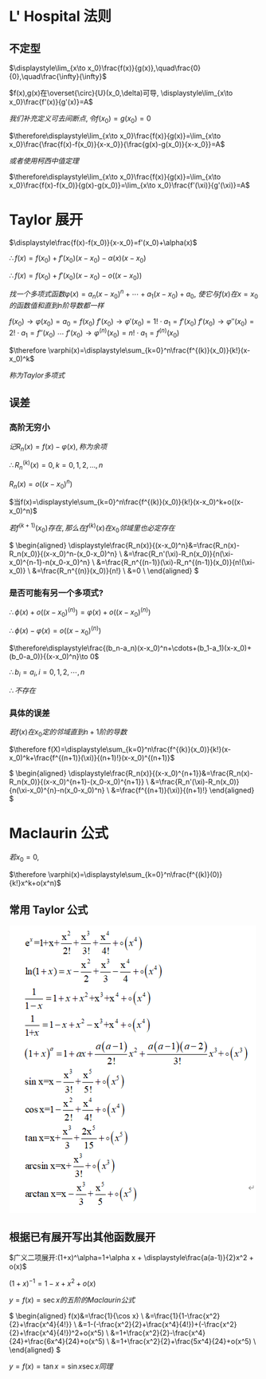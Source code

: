 # L' Hospital 法则

## 不定型

$\displaystyle\lim_{x\to x_0}\frac{f(x)}{g(x)},\quad\frac{0}{0},\quad\frac{\infty}{\infty}$

$f(x),g(x)在\overset{\circ}{U}(x_0,\delta)可导, \displaystyle\lim_{x\to x_0}\frac{f'(x)}{g'(x)}=A$

$我们补充定义可去间断点, 令f(x_0)=g(x_0)=0$

$\therefore\displaystyle\lim_{x\to x_0}\frac{f(x)}{g(x)}=\lim_{x\to x_0}\frac{\frac{f(x)-f(x_0)}{x-x_0}}{\frac{g(x)-g(x_0)}{x-x_0}}=A$

$或者使用柯西中值定理$

$\therefore\displaystyle\lim_{x\to x_0}\frac{f(x)}{g(x)}=\lim_{x\to x_0}\frac{f(x)-f(x_0)}{g(x)-g(x_0)}=\lim_{x\to x_0}\frac{f'(\xi)}{g'(\xi)}=A$


# Taylor 展开

$\displaystyle\frac{f(x)-f(x_0)}{x-x_0}=f'(x_0)+\alpha(x)$

$\therefore f(x)=f(x_0)+f'(x_0)(x-x_0)-\alpha(x)(x-x_0)$

$\therefore f(x)=f(x_0)+f'(x_0)(x-x_0)-o((x-x_0))$

$找一个多项式函数\varphi(x)=a_n(x-x_0)^n+\cdots+a_1(x-x_0)+a_0,$
$使它与f(x)在x=x_0的函数值和直到n阶导数都一样$

$f(x_0) \to \varphi(x_0)=a_0=f(x_0)$
$f'(x_0) \to \varphi'(x_0)=1!\cdot a_1=f'(x_0)$
$f'(x_0) \to \varphi''(x_0)=2!\cdot a_1=f''(x_0)$
$\cdots$
$f'(x_0) \to \varphi^{(n)}(x_0)=n!\cdot a_1=f^{(n)}(x_0)$

$\therefore \varphi(x)=\displaystyle\sum_{k=0}^n\frac{f^{(k)}(x_0)}{k!}(x-x_0)^k$

$称为 Taylor 多项式$

## 误差

### 高阶无穷小

$记R_n(x)=f(x)-\varphi(x), 称为余项$

$\therefore R_n^{(k)}(x)=0, k=0,1,2,\dots,n$

$R_n(x)=o((x-x_0)^n)$

$当f(x)=\displaystyle\sum_{k=0}^n\frac{f^{(k)}(x_0)}{k!}(x-x_0)^k+o((x-x_0)^n)$

$若f^{(k+1)}(x_0)存在, 那么在f^{(k)}(x)在x_0邻域里也必定存在$

$
\begin{aligned}
\displaystyle\frac{R_n(x)}{(x-x_0)^n}&=\frac{R_n(x)-R_n(x_0)}{(x-x_0)^n-(x_0-x_0)^n} \\
&=\frac{R_n'(\xi)-R_n(x_0)}{n(\xi-x_0)^{n-1}-n(x_0-x_0)^n} \\
&=\frac{R_n^{(n-1)}(\xi)-R_n^{(n-1)}(x_0)}{n!(\xi-x_0)} \\
&=\frac{R_n^{(n)}(x_0)}{n!} \\
&=0 \\
\end{aligned}
$

### 是否可能有另一个多项式?

$\therefore \phi(x)+o((x-x_0)^{(n)})=\varphi(x)+o((x-x_0)^{(n)})$

$\therefore \phi(x)-\varphi(x)=o((x-x_0)^{(n)})$

$\therefore\displaystyle\frac{(b_n-a_n)(x-x_0)^n+\cdots+(b_1-a_1)(x-x_0)+(b_0-a_0)}{(x-x_0)^n}\to 0$

$\therefore b_i=a_i, i=0,1,2,\cdots,n$

$\therefore 不存在$

### 具体的误差

$若f(x)在x_0定的邻域直到n+1阶的导数$

$\therefore f(X)=\displaystyle\sum_{k=0}^n\frac{f^{(k)}(x_0)}{k!}(x-x_0)^k+\frac{f^{(n+1)}(\xi)}{(n+1)!}(x-x_0)^{(n+1)}$

$
\begin{aligned}
\displaystyle\frac{R_n(x)}{(x-x_0)^{n+1}}&=\frac{R_n(x)-R_n(x_0)}{(x-x_0)^{n+1}-(x_0-x_0)^{n+1}} \\
&=\frac{R_n'(\xi)-R_n(x_0)}{n(\xi-x_0)^{n}-n(x_0-x_0)^n} \\
&=\frac{f^{(n+1)}(\xi)}{(n+1)!}
\end{aligned}
$

# Maclaurin 公式

$若x_0=0,$

$\therefore \varphi(x)=\displaystyle\sum_{k=0}^n\frac{f^{(k)}(0)}{k!}x^k+o(x^n)$

## 常用 Taylor 公式

![](./image/2020-11-17-11-56-08.png)

## 根据已有展开写出其他函数展开

$广义二项展开:(1+x)^\alpha=1+\alpha x + \displaystyle\frac{a(a-1)}{2}x^2 + o(x)$

$(1+x)^{-1}=1- x + x^2 + o(x)$

$y=f(x)=\sec x的五阶的Maclaurin公式$

$
\begin{aligned}
f(x)&=\frac{1}{\cos x} \\
&=\frac{1}{1-\frac{x^2}{2}+\frac{x^4}{4!}} \\
&=1-(-\frac{x^2}{2}+\frac{x^4}{4!})+(-\frac{x^2}{2}+\frac{x^4}{4!})^2+o(x^5) \\
&=1+\frac{x^2}{2}-\frac{x^4}{24}+\frac{6x^4}{24}+o(x^5) \\
&=1+\frac{x^2}{2}+\frac{5x^4}{24}+o(x^5) \\
\end{aligned}
$

$y=f(x)=\tan x=\sin x\sec x同理$